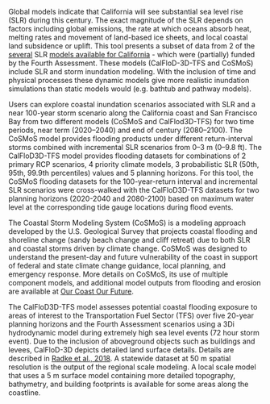 Global models indicate that California will see substantial sea level rise (SLR) during this century. The exact magnitude of the SLR depends on factors including global emissions, the rate at which oceans absorb heat, melting rates and movement of land-based ice sheets, and local coastal land subsidence or uplift. This tool presents a subset of data from 2 of the [several](https://www.seathefuture.org/#/) SLR [models available for California](https://www.seathefuture.org/#/) - which were (partially) funded by the Fourth Assessment. These models (CalFloD-3D-TFS and CoSMoS) include SLR and storm inundation modeling. With the inclusion of time and physical processes these dynamic models give more realistic inundation simulations than static models would (e.g. bathtub and pathway models).

Users can explore coastal inundation scenarios associated with SLR and a near 100-year storm scenario along the California coast and San Francisco Bay from two different models (CoSMoS and CalFlod3D-TFS) for two time periods, near term (2020–2040) and end of century (2080–2100). The CoSMoS model provides flooding products under different return-interval storms combined with incremental SLR scenarios from 0–3 m (0–9.8 ft). The CalFloD3D-TFS model provides flooding datasets for combinations of 2 primary RCP scenarios, 4 priority climate models, 3 probabilistic SLR (50th, 95th, 99.9th percentiles) values and 5 planning horizons. For this tool, the CoSMoS flooding datasets for the 100-year-return interval and incremental SLR scenarios were cross-walked with the CalFloD3D-TFS datasets for two planning horizons (2020-2040 and 2080-2100) based on maximum water level at the corresponding tide gauge locations during flood events.

The Coastal Storm Modeling System (CoSMoS) is a modeling approach developed by the U.S. Geological Survey that projects coastal flooding and shoreline change (sandy beach change and cliff retreat) due to both SLR and coastal storms driven by climate change. CoSMoS was designed to understand the present-day and future vulnerability of the coast in support of federal and state climate change guidance, local planning, and emergency response. More details on CoSMoS, its use of multiple component models, and additional model outputs from flooding and erosion are available at [Our Coast Our Future](https://ourcoastourfuture.org/).

The CalFloD3D-TFS model assesses potential coastal flooding exposure to areas of interest to the Transportation Fuel Sector (TFS) over five 20-year planning horizons and the Fourth Assessment scenarios using a 3Di hydrodynamic model during extremely high sea level events (72 hour storm event). Due to the inclusion of aboveground objects such as buildings and levees, CalFloD-3D depicts detailed land surface details. Details are described in [Radke et al., 2018](https://www.energy.ca.gov/sites/default/files/2019-11/Energy_CCCA4-CEC-2018-012_ADA.pdf). A statewide dataset at 50 m spatial resolution is the output of the regional scale modeling. A local scale model that uses a 5 m surface model containing more detailed topography, bathymetry, and building footprints is available for some areas along the coastline.
